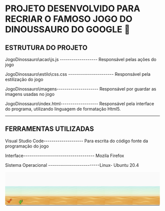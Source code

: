
# PROJETO DESENVOLVIDO PARA RECRIAR O FAMOSO JOGO DO DINOUSSAURO DO GOOGLE 🦖


## ESTRUTURA DO PROJETO 

JogoDinossauro\acao\js.js -------------------	Responsável pelas ações do jogo

JogoDinossauro\estilo\css.css -----------------------	Responsável pela estilização do jogo

JogoDinossauro\imagens\---------------------	Responsável por guardar as imagens usadas no jogo

JogoDinossauro\index.html------------------- Responsável pela interface do programa, utilizando linguagem de formatação Html5.

--------------------------------------------------------------------------------------------------------------------------------------------------------------------

## FERRAMENTAS UTILIZADAS

Visual Studio Code-------------------- Para escrita do código fonte da programação do jogo

Interface------------------------------------ Mozila Firefox

Sistema Operacional --------------------------Linux- Ubuntu 20.4

![Jogo](imagens/printTelaJogo.png)
	

